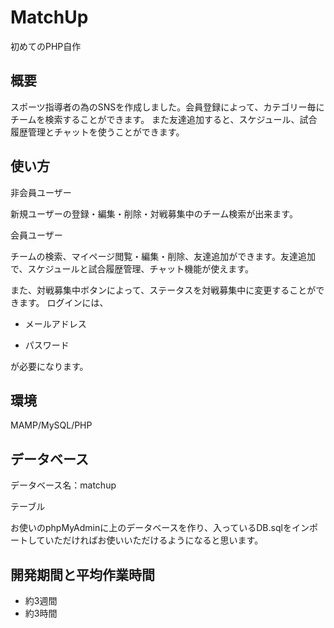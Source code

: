 # MatchUp
初めてのPHP自作
## 概要
スポーツ指導者の為のSNSを作成しました。会員登録によって、カテゴリー毎にチームを検索することができます。
また友達追加すると、スケジュール、試合履歴管理とチャットを使うことができます。
## 使い方
非会員ユーザー

新規ユーザーの登録・編集・削除・対戦募集中のチーム検索が出来ます。

会員ユーザー

チームの検索、マイページ閲覧・編集・削除、友達追加ができます。友達追加で、スケジュールと試合履歴管理、チャット機能が使えます。

また、対戦募集中ボタンによって、ステータスを対戦募集中に変更することができます。
ログインには、

- メールアドレス

- パスワード

が必要になります。
## 環境
MAMP/MySQL/PHP
## データベース
データベース名：matchup

テーブル

お使いのphpMyAdminに上のデータベースを作り、入っているDB.sqlをインポートしていただければお使いいただけるようになると思います。
## 開発期間と平均作業時間
- 約3週間
- 約3時間
